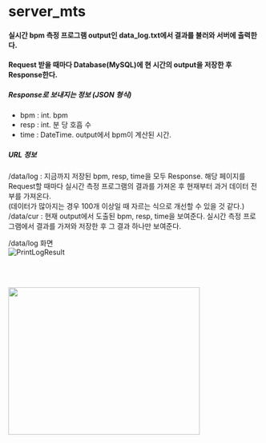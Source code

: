 # server_mts      

#### 실시간 bpm 측정 프로그램 output인 data_log.txt에서 결과를 불러와 서버에 출력한다.<br>
#### Request 받을 때마다 Database(MySQL)에 현 시간의 output을 저장한 후 Response한다. <br>

##### Response로 보내지는 정보 (JSON 형식)
- bpm : int. bpm <br>
- resp : int. 분 당 호흡 수<br>
- time : DateTime. output에서 bpm이 계산된 시간.<br>

##### URL 정보
/data/log : 지금까지 저장된 bpm, resp, time을 모두 Response. 해당 페이지를 Request할 때마다 실시간 측정 프로그램의 결과를 가져온 후 현재부터 과거 데이터 전부를 가져온다.<br>
(데이터가 많아지는 경우 100개 이상일 때 자르는 식으로 개선할 수 있을 것 같다.)<br>
/data/cur : 현재 output에서 도출된 bpm, resp, time을 보여준다. 실시간 측정 프로그램에서 결과를 가져와 저장한 후 그 결과 하나만 보여준다.<br>


/data/log 화면<br>
![PrintLogResult](https://user-images.githubusercontent.com/44521546/116914622-e8b90700-ac85-11eb-8be8-600cad37de58.PNG)


<br><br>

<img src="https://user-images.githubusercontent.com/44521546/116914622-e8b90700-ac85-11eb-8be8-600cad37de58.PNG"  width="382" height="295">

